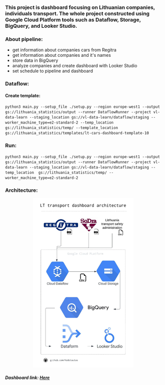 ### This project is dashboard focusing on Lithuanian companies, individuals transport. The whole project constructed using Google Cloud Platform tools such as Dataflow, Storage, BigQuery, and Looker Studio.

### About pipeline:
- get information about companies cars from Regitra
- get information about companies and it's names
- store data in BigQuery
- analyze companies and create dashboard with Looker Studio
- set schedule to pipeline and dashboard

### Dataflow:
#### Create template:
`python3 main.py --setup_file ./setup.py --region europe-west1 --output gs://lithuania_statistics/output --runner DataflowRunner --project vl-data-learn --staging_location gs://vl-data-learn/dataflow/staging --worker_machine_type=e2-standard-2 --temp_location  gs://lithuania_statistics/temp/ --template_location gs://lithuania_statistics/templates/lt-cars-dashboard-template-10`

### Run:
`python3 main.py --setup_file ./setup.py --region europe-west1 --output gs://lithuania_statistics/output --runner DataflowRunner --project vl-data-learn --staging_location gs://vl-data-learn/dataflow/staging --temp_location  gs://lithuania_statistics/temp/ --worker_machine_type=e2-standard-2`

### Architecture:
<div align="center">
  <img src="./diagram/lt_cars_dashboard.jpeg" alt="Data Pipeline Diagram" width="325">
</div>

##### Dashboard link: [Here](https://lookerstudio.google.com/s/uMGgaIay7bA)
